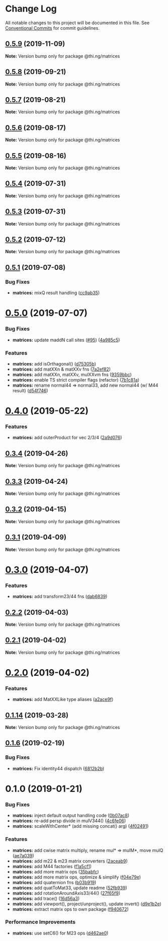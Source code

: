 # Change Log

All notable changes to this project will be documented in this file.
See [Conventional Commits](https://conventionalcommits.org) for commit guidelines.

## [0.5.9](https://github.com/thi-ng/umbrella/compare/@thi.ng/matrices@0.5.8...@thi.ng/matrices@0.5.9) (2019-11-09)

**Note:** Version bump only for package @thi.ng/matrices





## [0.5.8](https://github.com/thi-ng/umbrella/compare/@thi.ng/matrices@0.5.7...@thi.ng/matrices@0.5.8) (2019-09-21)

**Note:** Version bump only for package @thi.ng/matrices





## [0.5.7](https://github.com/thi-ng/umbrella/compare/@thi.ng/matrices@0.5.6...@thi.ng/matrices@0.5.7) (2019-08-21)

**Note:** Version bump only for package @thi.ng/matrices





## [0.5.6](https://github.com/thi-ng/umbrella/compare/@thi.ng/matrices@0.5.5...@thi.ng/matrices@0.5.6) (2019-08-17)

**Note:** Version bump only for package @thi.ng/matrices





## [0.5.5](https://github.com/thi-ng/umbrella/compare/@thi.ng/matrices@0.5.4...@thi.ng/matrices@0.5.5) (2019-08-16)

**Note:** Version bump only for package @thi.ng/matrices





## [0.5.4](https://github.com/thi-ng/umbrella/compare/@thi.ng/matrices@0.5.3...@thi.ng/matrices@0.5.4) (2019-07-31)

**Note:** Version bump only for package @thi.ng/matrices





## [0.5.3](https://github.com/thi-ng/umbrella/compare/@thi.ng/matrices@0.5.2...@thi.ng/matrices@0.5.3) (2019-07-31)

**Note:** Version bump only for package @thi.ng/matrices





## [0.5.2](https://github.com/thi-ng/umbrella/compare/@thi.ng/matrices@0.5.1...@thi.ng/matrices@0.5.2) (2019-07-12)

**Note:** Version bump only for package @thi.ng/matrices





## [0.5.1](https://github.com/thi-ng/umbrella/compare/@thi.ng/matrices@0.5.0...@thi.ng/matrices@0.5.1) (2019-07-08)


### Bug Fixes

* **matrices:** mixQ result handling ([cc9ab35](https://github.com/thi-ng/umbrella/commit/cc9ab35))





# [0.5.0](https://github.com/thi-ng/umbrella/compare/@thi.ng/matrices@0.4.0...@thi.ng/matrices@0.5.0) (2019-07-07)


### Bug Fixes

* **matrices:** update maddN call sites ([#95](https://github.com/thi-ng/umbrella/issues/95)) ([4a985c5](https://github.com/thi-ng/umbrella/commit/4a985c5))


### Features

* **matrices:** add isOrthagonal() ([d75305b](https://github.com/thi-ng/umbrella/commit/d75305b))
* **matrices:** add matXXn & matXXv fns ([7a2ef82](https://github.com/thi-ng/umbrella/commit/7a2ef82))
* **matrices:** add matXXn, matXXv, mulXXvm fns ([9359bbc](https://github.com/thi-ng/umbrella/commit/9359bbc))
* **matrices:** enable TS strict compiler flags (refactor) ([7b1c81a](https://github.com/thi-ng/umbrella/commit/7b1c81a))
* **matrices:** rename normal44 => normal33, add new normal44 (w/ M44 result) ([d54f746](https://github.com/thi-ng/umbrella/commit/d54f746))





# [0.4.0](https://github.com/thi-ng/umbrella/compare/@thi.ng/matrices@0.3.4...@thi.ng/matrices@0.4.0) (2019-05-22)


### Features

* **matrices:** add outerProduct for vec 2/3/4 ([2a9d076](https://github.com/thi-ng/umbrella/commit/2a9d076))





## [0.3.4](https://github.com/thi-ng/umbrella/compare/@thi.ng/matrices@0.3.3...@thi.ng/matrices@0.3.4) (2019-04-26)

**Note:** Version bump only for package @thi.ng/matrices





## [0.3.3](https://github.com/thi-ng/umbrella/compare/@thi.ng/matrices@0.3.2...@thi.ng/matrices@0.3.3) (2019-04-24)

**Note:** Version bump only for package @thi.ng/matrices





## [0.3.2](https://github.com/thi-ng/umbrella/compare/@thi.ng/matrices@0.3.1...@thi.ng/matrices@0.3.2) (2019-04-15)

**Note:** Version bump only for package @thi.ng/matrices





## [0.3.1](https://github.com/thi-ng/umbrella/compare/@thi.ng/matrices@0.3.0...@thi.ng/matrices@0.3.1) (2019-04-09)

**Note:** Version bump only for package @thi.ng/matrices





# [0.3.0](https://github.com/thi-ng/umbrella/compare/@thi.ng/matrices@0.2.2...@thi.ng/matrices@0.3.0) (2019-04-07)


### Features

* **matrices:** add transform23/44 fns ([dab6839](https://github.com/thi-ng/umbrella/commit/dab6839))





## [0.2.2](https://github.com/thi-ng/umbrella/compare/@thi.ng/matrices@0.2.1...@thi.ng/matrices@0.2.2) (2019-04-03)

**Note:** Version bump only for package @thi.ng/matrices





## [0.2.1](https://github.com/thi-ng/umbrella/compare/@thi.ng/matrices@0.2.0...@thi.ng/matrices@0.2.1) (2019-04-02)

**Note:** Version bump only for package @thi.ng/matrices





# [0.2.0](https://github.com/thi-ng/umbrella/compare/@thi.ng/matrices@0.1.14...@thi.ng/matrices@0.2.0) (2019-04-02)


### Features

* **matrices:** add MatXXLike type aliases ([a2ace9f](https://github.com/thi-ng/umbrella/commit/a2ace9f))





## [0.1.14](https://github.com/thi-ng/umbrella/compare/@thi.ng/matrices@0.1.13...@thi.ng/matrices@0.1.14) (2019-03-28)

**Note:** Version bump only for package @thi.ng/matrices







## [0.1.6](https://github.com/thi-ng/umbrella/compare/@thi.ng/matrices@0.1.5...@thi.ng/matrices@0.1.6) (2019-02-19)


### Bug Fixes

* **matrices:** Fix identity44 dispatch ([6812b2b](https://github.com/thi-ng/umbrella/commit/6812b2b))



# 0.1.0 (2019-01-21)


### Bug Fixes

* **matrices:** inject default output handling code ([0b07ac8](https://github.com/thi-ng/umbrella/commit/0b07ac8))
* **matrices:** re-add persp divide in mulV344() ([4c6fe06](https://github.com/thi-ng/umbrella/commit/4c6fe06))
* **matrices:** scaleWithCenter* (add missing concat() arg) ([4f02491](https://github.com/thi-ng/umbrella/commit/4f02491))


### Features

* **matrices:** add cwise matrix multiply, rename mul* => mulM*, move mulQ ([ae7a039](https://github.com/thi-ng/umbrella/commit/ae7a039))
* **matrices:** add m22 & m23 matrix converters ([2aceab9](https://github.com/thi-ng/umbrella/commit/2aceab9))
* **matrices:** add M44 factories ([f1a5cf1](https://github.com/thi-ng/umbrella/commit/f1a5cf1))
* **matrices:** add more matrix ops ([35babfc](https://github.com/thi-ng/umbrella/commit/35babfc))
* **matrices:** add more matrix ops, optimize & simplify ([f04e79e](https://github.com/thi-ng/umbrella/commit/f04e79e))
* **matrices:** add quaternion fns ([b03b919](https://github.com/thi-ng/umbrella/commit/b03b919))
* **matrices:** add quatToMat33, update readme ([52fb939](https://github.com/thi-ng/umbrella/commit/52fb939))
* **matrices:** add rotationAroundAxis33/44() ([27f65f9](https://github.com/thi-ng/umbrella/commit/27f65f9))
* **matrices:** add trace() ([16d56a3](https://github.com/thi-ng/umbrella/commit/16d56a3))
* **matrices:** add viewport(), project/unproject(), update invert() ([d9e1b2e](https://github.com/thi-ng/umbrella/commit/d9e1b2e))
* **matrices:** extract matrix ops to own package ([f940672](https://github.com/thi-ng/umbrella/commit/f940672))


### Performance Improvements

* **matrices:** use setC6() for M23 ops ([d462ae0](https://github.com/thi-ng/umbrella/commit/d462ae0))
